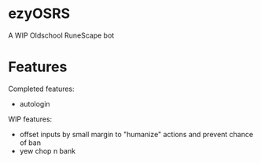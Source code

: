 # ezyOSRS
A WIP Oldschool RuneScape bot

# Features

Completed features:
- autologin

WIP features:
- offset inputs by small margin to "humanize" actions and prevent chance of ban
- yew chop n bank
